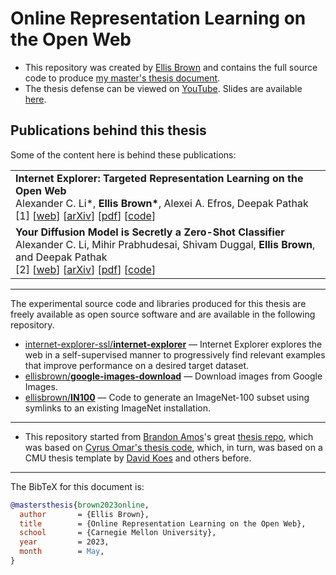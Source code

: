 # Online Representation Learning on the Open Web

+ This repository was created by [Ellis Brown](http://ellisbrown.github.io) and contains the full source code to produce [my master's thesis document](https://ellisbrown.github.io/assets/pdf/papers/2023_CMU_Masters_Thesis.pdf).
+ The thesis defense can be viewed on [YouTube](https://youtu.be/haT48f2TPxs). Slides are available [here](https://ellisbrown.github.io/assets/pdf/presentations/2023_CMU_Masters_Defense.pdf).


## Publications behind this thesis

Some of the content here is behind these publications:

<table class="table table-hover">
<tr>
<td>
<strong>Internet Explorer: Targeted Representation Learning on the Open Web</strong><br />
Alexander C. Li*, <strong>Ellis Brown*</strong>, Alexei A. Efros, Deepak Pathak<br />
<!-- NeurIPS 2019<br /> -->
[1]
[<a href="https://internet-explorer-ssl.github.io/" target="_blank">web</a>]
[<a href="https://arxiv.org/abs/2302.14051" target="_blank">arXiv</a>]
[<a href="https://internet-explorer-ssl.github.io/static/docs/InternetExplorer.pdf" target="_blank">pdf</a>]
[<a href="https://github.com/internet-explorer-ssl/internet-explorer" target="_blank">code</a>] <br />
</td>
</tr>
<tr>
<td>
<strong>Your Diffusion Model is Secretly a Zero-Shot Classifier</strong><br />
Alexander C. Li, Mihir Prabhudesai, Shivam Duggal, <strong>Ellis Brown</strong>, and Deepak Pathak<br />
[2]
[<a href="https://diffusion-classifier.github.io/" target="_blank">web</a>]
[<a href="https://arxiv.org/abs/2303.16203" target="_blank">arXiv</a>]
[<a href="https://diffusion-classifier.github.io/static/docs/DiffusionClassifier.pdf" target="_blank">pdf</a>]
[<a href="https://github.com/diffusion-classifier/diffusion-classifier" target="_blank">code</a>] <br />
</td>
</tr>
</table>

---

The experimental source code and libraries produced for this
thesis are freely available as open source software and
are available in the following repository.

+ [internet-explorer-ssl/**internet-explorer**](https://github.com/internet-explorer-ssl/internet-explorer) &mdash;
  Internet Explorer explores the web in a self-supervised manner to progressively find relevant examples that improve performance on a desired target dataset.
+ [ellisbrown/**google-images-download**](https://github.com/ellisbrown/google-images-download) &mdash;
  Download images from Google Images.
+ [ellisbrown/**IN100**](https://github.com/ellisbrown/IN100) &mdash;
    Code to generate an ImageNet-100 subset using symlinks to an existing ImageNet installation.

------


+ This repository started from
  [Brandon Amos](http://bamos.github.io)'s great [thesis repo](https://github.com/bamos/thesis),
  which was based on [Cyrus Omar's thesis code](https://github.com/cyrus-/thesis),
  which, in turn, was based on a CMU thesis template
  by [David Koes](http://bits.csb.pitt.edu/)
  and others before.

------



The BibTeX for this document is:

```bibtex
@mastersthesis{brown2023online,
  author       = {Ellis Brown},
  title        = {Online Representation Learning on the Open Web},
  school       = {Carnegie Mellon University},
  year         = 2023,
  month        = May,
}
```
